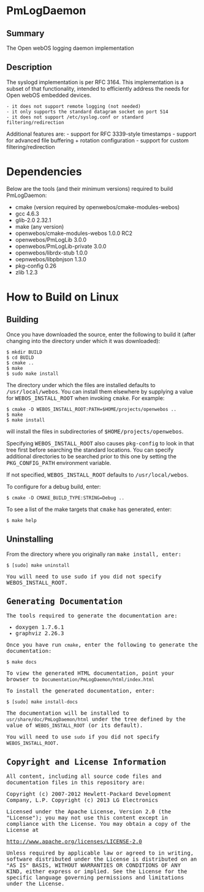 PmLogDaemon
===========

Summary
-------
The Open webOS logging daemon implementation

Description
-----------
The syslogd implementation is per RFC 3164. This implementation is a subset of
that functionality, intended to efficiently address the needs for Open webOS 
embedded devices.

    - it does not support remote logging (not needed)
    - it only supports the standard datagram socket on port 514
    - it does not support /etc/syslog.conf or standard filtering/redirection

Additional features are:
    - support for RFC 3339-style timestamps
    - support for advanced file buffering + rotation configuration
    - support for custom filtering/redirection

Dependencies
============

Below are the tools (and their minimum versions) required to build PmLogDaemon:

- cmake (version required by openwebos/cmake-modules-webos)
- gcc 4.6.3
- glib-2.0 2.32.1
- make (any version)
- openwebos/cmake-modules-webos 1.0.0 RC2
- openwebos/PmLogLib 3.0.0
- openwebos/PmLogLib-private 3.0.0
- openwebos/librdx-stub 1.0.0
- oepnwebos/libpbnjson 1.3.0
- pkg-config 0.26
- zlib 1.2.3

How to Build on Linux
=====================

## Building

Once you have downloaded the source, enter the following to build it (after
changing into the directory under which it was downloaded):

    $ mkdir BUILD
    $ cd BUILD
    $ cmake ..
    $ make
    $ sudo make install

The directory under which the files are installed defaults to <tt>/usr/local/webos</tt>.
You can install them elsewhere by supplying a value for <tt>WEBOS\_INSTALL\_ROOT</tt>
when invoking <tt>cmake</tt>. For example:

    $ cmake -D WEBOS_INSTALL_ROOT:PATH=$HOME/projects/openwebos ..
    $ make
    $ make install

will install the files in subdirectories of <tt>$HOME/projects/openwebos</tt>.

Specifying <tt>WEBOS\_INSTALL\_ROOT</tt> also causes <tt>pkg-config</tt> to look
in that tree first before searching the standard locations. You can specify
additional directories to be searched prior to this one by setting the
<tt>PKG\_CONFIG\_PATH</tt> environment variable.

If not specified, <tt>WEBOS\_INSTALL\_ROOT</tt> defaults to <tt>/usr/local/webos</tt>.

To configure for a debug build, enter:

    $ cmake -D CMAKE_BUILD_TYPE:STRING=Debug ..

To see a list of the make targets that <tt>cmake</tt> has generated, enter:

    $ make help

## Uninstalling

From the directory where you originally ran <tt>make install<tt>, enter:

    $ [sudo] make uninstall

You will need to use <tt>sudo</tt> if you did not specify <tt>WEBOS\_INSTALL\_ROOT</tt>.


## Generating Documentation

The tools required to generate the documentation are:

- doxygen 1.7.6.1
- graphviz 2.26.3

Once you have run `cmake`, enter the following to generate the documentation:

    $ make docs

To view the generated HTML documentation, point your browser to
`Documentation/PmLogDaemon/html/index.html`

To install the generated documentation, enter:

    $ [sudo] make install-docs

The documentation will be installed to `usr/share/doc/PmLogDaemon/html` under
the tree defined by the value of `WEBOS_INSTALL_ROOT` (or its default).

You will need to use `sudo` if you did not specify `WEBOS_INSTALL_ROOT`.


## Copyright and License Information

All content, including all source code files and documentation files in this repository are:

Copyright (c) 2007-2012 Hewlett-Packard Development Company, L.P.
Copyright (c) 2013 LG Electronics

Licensed under the Apache License, Version 2.0 (the "License");
you may not use this content except in compliance with the License.
You may obtain a copy of the License at

http://www.apache.org/licenses/LICENSE-2.0

Unless required by applicable law or agreed to in writing, software
distributed under the License is distributed on an "AS IS" BASIS,
WITHOUT WARRANTIES OR CONDITIONS OF ANY KIND, either express or implied.
See the License for the specific language governing permissions and
limitations under the License.
